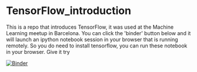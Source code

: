 # TensorFlow_introduction

This is a repo that introduces TensorFlow, it was used at the Machine Learning meetup in Barcelona. You can click the 'binder' button below and it will launch an ipython notebook session in your browser that is running remotely. So you do need to install tensorflow, you can run these notebook in your browser. Give it try


[![Binder](http://mybinder.org/badge.svg)](http://mybinder.org/repo/cbonnett/TensorFlow_introduction) 
